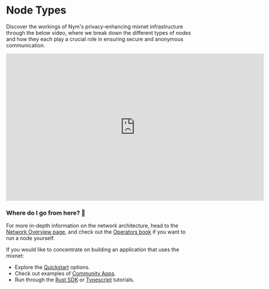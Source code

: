 # Node Types

Discover the workings of Nym's privacy-enhancing mixnet infrastructure through the below video, where we break down the different types of nodes and how they each play a crucial role in ensuring secure and anonymous communication.

<iframe width="700" height="400" src="https://www.youtube.com/embed/rnPpEsJS4FM" title="YouTube video player" frameborder="0" allow="accelerometer; autoplay; clipboard-write; encrypted-media; gyroscope; picture-in-picture; web-share" allowfullscreen></iframe>

### Where do I go from here? 💭

For more in-depth information on the network architecture, head to the [Network Overview page](https://nymtech.net/docs/architecture/network-overview.html), and check out the [Operators book](https://nymtech.net/operators) if you want to run a node yourself. 

If you would like to concentrate on building an application that uses the mixnet:
* Explore the [Quickstart](../quickstart/overview.md) options.
* Check out examples of [Community Apps](../community-resources/community-applications-and-guides.md). 
* Run through the [Rust SDK](../tutorials/rust-sdk.md) or [Typescript](../tutorials/typescript.md) tutorials. 
